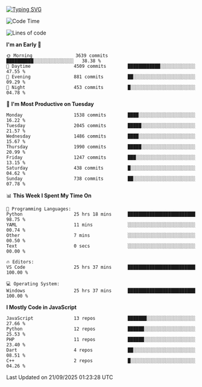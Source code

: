 [![Typing SVG](https://readme-typing-svg.demolab.com?font=Fira+Code&pause=1000&color=F7F7F7&random=false&width=435&lines=Hi+%F0%9F%91%8B%2C+I'm+Rafiu+Sidqi;Junior+Backend+Developer)](https://git.io/typing-svg)
<!--START_SECTION:waka-->
![Code Time](http://img.shields.io/badge/Code%20Time-1%2C020%20hrs%201%20min-blue)

![Lines of code](https://img.shields.io/badge/From%20Hello%20World%20I%27ve%20Written-3.1%20million%20lines%20of%20code-blue)

**I'm an Early 🐤** 

```text
🌞 Morning                3639 commits        ██████████░░░░░░░░░░░░░░░   38.38 % 
🌆 Daytime                4509 commits        ████████████░░░░░░░░░░░░░   47.55 % 
🌃 Evening                881 commits         ██░░░░░░░░░░░░░░░░░░░░░░░   09.29 % 
🌙 Night                  453 commits         █░░░░░░░░░░░░░░░░░░░░░░░░   04.78 % 
```
📅 **I'm Most Productive on Tuesday** 

```text
Monday                   1538 commits        ████░░░░░░░░░░░░░░░░░░░░░   16.22 % 
Tuesday                  2045 commits        █████░░░░░░░░░░░░░░░░░░░░   21.57 % 
Wednesday                1486 commits        ████░░░░░░░░░░░░░░░░░░░░░   15.67 % 
Thursday                 1990 commits        █████░░░░░░░░░░░░░░░░░░░░   20.99 % 
Friday                   1247 commits        ███░░░░░░░░░░░░░░░░░░░░░░   13.15 % 
Saturday                 438 commits         █░░░░░░░░░░░░░░░░░░░░░░░░   04.62 % 
Sunday                   738 commits         ██░░░░░░░░░░░░░░░░░░░░░░░   07.78 % 
```


📊 **This Week I Spent My Time On** 

```text
💬 Programming Languages: 
Python                   25 hrs 18 mins      █████████████████████████   98.75 % 
YAML                     11 mins             ░░░░░░░░░░░░░░░░░░░░░░░░░   00.74 % 
Other                    7 mins              ░░░░░░░░░░░░░░░░░░░░░░░░░   00.50 % 
Text                     0 secs              ░░░░░░░░░░░░░░░░░░░░░░░░░   00.00 % 

🔥 Editors: 
VS Code                  25 hrs 37 mins      █████████████████████████   100.00 % 

💻 Operating System: 
Windows                  25 hrs 37 mins      █████████████████████████   100.00 % 
```

**I Mostly Code in JavaScript** 

```text
JavaScript               13 repos            ███████░░░░░░░░░░░░░░░░░░   27.66 % 
Python                   12 repos            ██████░░░░░░░░░░░░░░░░░░░   25.53 % 
PHP                      11 repos            ██████░░░░░░░░░░░░░░░░░░░   23.40 % 
Dart                     4 repos             ██░░░░░░░░░░░░░░░░░░░░░░░   08.51 % 
C++                      2 repos             █░░░░░░░░░░░░░░░░░░░░░░░░   04.26 % 
```




 Last Updated on 21/09/2025 01:23:28 UTC
<!--END_SECTION:waka-->
